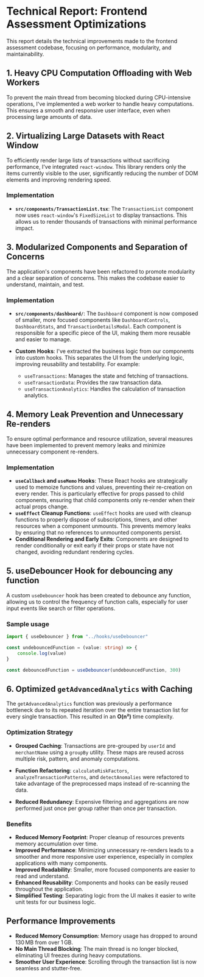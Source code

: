 # Technical Report: Frontend Assessment Optimizations

This report details the technical improvements made to the frontend assessment codebase, focusing on performance, modularity, and maintainability.

## 1. Heavy CPU Computation Offloading with Web Workers

To prevent the main thread from becoming blocked during CPU-intensive operations, I've implemented a web worker to handle heavy computations. This ensures a smooth and responsive user interface, even when processing large amounts of data.

## 2. Virtualizing Large Datasets with React Window

To efficiently render large lists of transactions without sacrificing performance, I've integrated `react-window`. This library renders only the items currently visible to the user, significantly reducing the number of DOM elements and improving rendering speed.

### Implementation

- **`src/components/TransactionList.tsx`**: The `TransactionList` component now uses `react-window`'s `FixedSizeList` to display transactions. This allows us to render thousands of transactions with minimal performance impact.

## 3. Modularized Components and Separation of Concerns

The application's components have been refactored to promote modularity and a clear separation of concerns. This makes the codebase easier to understand, maintain, and test.

### Implementation

- **`src/components/dashboard/`**: The `Dashboard` component is now composed of smaller, more focused components like `DashboardControls`, `DashboardStats`, and `TransactionDetailsModal`. Each component is responsible for a specific piece of the UI, making them more reusable and easier to manage.

- **Custom Hooks**: I've extracted the business logic from our components into custom hooks. This separates the UI from the underlying logic, improving reusability and testability. For example:
  - `useTransactions`: Manages the state and fetching of transactions.
  - `useTransactionData`: Provides the raw transaction data.
  - `useTransactionAnalytics`: Handles the calculation of transaction analytics.

## 4. Memory Leak Prevention and Unnecessary Re-renders

To ensure optimal performance and resource utilization, several measures have been implemented to prevent memory leaks and minimize unnecessary component re-renders.

### Implementation

- **`useCallback` and `useMemo` Hooks**: These React hooks are strategically used to memoize functions and values, preventing their re-creation on every render. This is particularly effective for props passed to child components, ensuring that child components only re-render when their actual props change.
- **`useEffect` Cleanup Functions**: `useEffect` hooks are used with cleanup functions to properly dispose of subscriptions, timers, and other resources when a component unmounts. This prevents memory leaks by ensuring that no references to unmounted components persist.
- **Conditional Rendering and Early Exits**: Components are designed to render conditionally or exit early if their props or state have not changed, avoiding redundant rendering cycles.

## 5. useDebouncer Hook for debouncing any function

A custom `useDebouncer` hook has been created to debounce any function, allowing us to control the frequency of function calls, especially for user input events like search or filter operations.

### Sample usage

```typescript
import { useDebouncer } from "../hooks/useDebouncer"

const undebouncedFunction = (value: string) => {
	console.log(value)
}

const debouncedFunction = useDebouncer(undebouncedFunction, 300)
```

## 6. Optimized `getAdvancedAnalytics` with Caching

The `getAdvancedAnalytics` function was previously a performance bottleneck due to its repeated iteration over the entire transaction list for every single transaction. This resulted in an **O(n²)** time complexity.

### Optimization Strategy

- **Grouped Caching**: Transactions are pre-grouped by `userId` and `merchantName` using a `groupBy` utility. These maps are reused across multiple risk, pattern, and anomaly computations.

- **Function Refactoring**: `calculateRiskFactors`, `analyzeTransactionPatterns`, and `detectAnomalies` were refactored to take advantage of the preprocessed maps instead of re-scanning the data.

- **Reduced Redundancy**: Expensive filtering and aggregations are now performed just once per group rather than once per transaction.

### Benefits

- **Reduced Memory Footprint**: Proper cleanup of resources prevents memory accumulation over time.
- **Improved Performance**: Minimizing unnecessary re-renders leads to a smoother and more responsive user experience, especially in complex applications with many components.
- **Improved Readability**: Smaller, more focused components are easier to read and understand.
- **Enhanced Reusability**: Components and hooks can be easily reused throughout the application.
- **Simplified Testing**: Separating logic from the UI makes it easier to write unit tests for our business logic.

## Performance Improvements

- **Reduced Memory Consumption**: Memory usage has dropped to around 130 MB from over 1 GB.
- **No Main Thread Blocking**: The main thread is no longer blocked, eliminating UI freezes during heavy computations.
- **Smoother User Experience**: Scrolling through the transaction list is now seamless and stutter-free.
